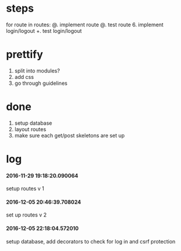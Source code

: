# steps
for route in routes:
    @. implement route
    @. test route
6. implement login/logout
    +. test login/logout

# prettify
1. split into modules?
2. add css
3. go through guidelines

# done
1. setup database
2. layout routes
3. make sure each get/post skeletons are set up

# log
#### 2016-11-29 19:18:20.090064
setup routes v 1
#### 2016-12-05 20:46:39.708024
set up routes v 2
#### 2016-12-05 22:18:04.572010
setup database, add decorators to check for log in and csrf protection

